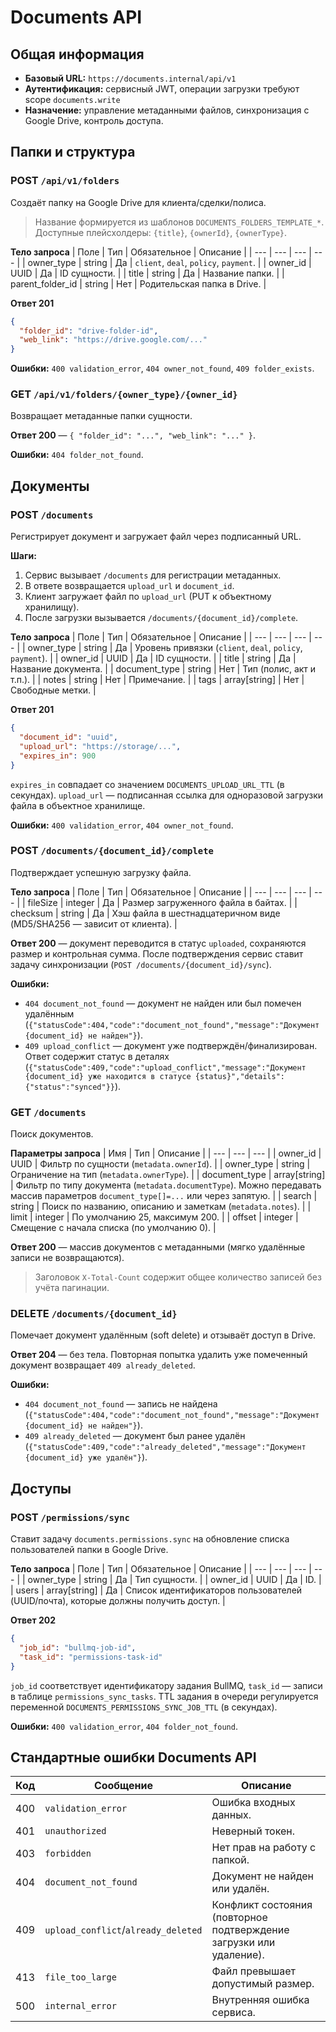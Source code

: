 # Documents API

## Общая информация
- **Базовый URL:** `https://documents.internal/api/v1`
- **Аутентификация:** сервисный JWT, операции загрузки требуют scope `documents.write`
- **Назначение:** управление метаданными файлов, синхронизация с Google Drive, контроль доступа.

## Папки и структура

### POST `/api/v1/folders`
Создаёт папку на Google Drive для клиента/сделки/полиса.

> Название формируется из шаблонов `DOCUMENTS_FOLDERS_TEMPLATE_*`. Доступные плейсхолдеры: `{title}`, `{ownerId}`, `{ownerType}`.

**Тело запроса**
| Поле | Тип | Обязательное | Описание |
| --- | --- | --- | --- |
| owner_type | string | Да | `client`, `deal`, `policy`, `payment`. |
| owner_id | UUID | Да | ID сущности. |
| title | string | Да | Название папки. |
| parent_folder_id | string | Нет | Родительская папка в Drive. |

**Ответ 201**
```json
{
  "folder_id": "drive-folder-id",
  "web_link": "https://drive.google.com/..."
}
```

**Ошибки:** `400 validation_error`, `404 owner_not_found`, `409 folder_exists`.

### GET `/api/v1/folders/{owner_type}/{owner_id}`
Возвращает метаданные папки сущности.

**Ответ 200** — `{ "folder_id": "...", "web_link": "..." }`.

**Ошибки:** `404 folder_not_found`.

## Документы

### POST `/documents`
Регистрирует документ и загружает файл через подписанный URL.

**Шаги:**
1. Сервис вызывает `/documents` для регистрации метаданных.
2. В ответе возвращается `upload_url` и `document_id`.
3. Клиент загружает файл по `upload_url` (PUT к объектному хранилищу).
4. После загрузки вызывается `/documents/{document_id}/complete`.

**Тело запроса**
| Поле | Тип | Обязательное | Описание |
| --- | --- | --- | --- |
| owner_type | string | Да | Уровень привязки (`client`, `deal`, `policy`, `payment`). |
| owner_id | UUID | Да | ID сущности. |
| title | string | Да | Название документа. |
| document_type | string | Нет | Тип (полис, акт и т.п.). |
| notes | string | Нет | Примечание. |
| tags | array[string] | Нет | Свободные метки. |

**Ответ 201**
```json
{
  "document_id": "uuid",
  "upload_url": "https://storage/...",
  "expires_in": 900
}
```

`expires_in` совпадает со значением `DOCUMENTS_UPLOAD_URL_TTL` (в секундах). `upload_url` — подписанная ссылка для одноразовой загрузки файла в объектное хранилище.

**Ошибки:** `400 validation_error`, `404 owner_not_found`.

### POST `/documents/{document_id}/complete`
Подтверждает успешную загрузку файла.

**Тело запроса**
| Поле | Тип | Обязательное | Описание |
| --- | --- | --- | --- |
| fileSize | integer | Да | Размер загруженного файла в байтах. |
| checksum | string | Да | Хэш файла в шестнадцатеричном виде (MD5/SHA256 — зависит от клиента). |

**Ответ 200** — документ переводится в статус `uploaded`, сохраняются размер и контрольная сумма. После подтверждения сервис ставит задачу синхронизации (`POST /documents/{document_id}/sync`).

**Ошибки:**
- `404 document_not_found` — документ не найден или был помечен удалённым (`{"statusCode":404,"code":"document_not_found","message":"Документ {document_id} не найден"}`).
- `409 upload_conflict` — документ уже подтверждён/финализирован. Ответ содержит статус в деталях (`{"statusCode":409,"code":"upload_conflict","message":"Документ {document_id} уже находится в статусе {status}","details":{"status":"synced"}}`).

### GET `/documents`
Поиск документов.

**Параметры запроса**
| Имя | Тип | Описание |
| --- | --- | --- |
| owner_id | UUID | Фильтр по сущности (`metadata.ownerId`). |
| owner_type | string | Ограничение на тип (`metadata.ownerType`). |
| document_type | array[string] | Фильтр по типу документа (`metadata.documentType`). Можно передавать массив параметров `document_type[]=...` или через запятую. |
| search | string | Поиск по названию, описанию и заметкам (`metadata.notes`). |
| limit | integer | По умолчанию 25, максимум 200. |
| offset | integer | Смещение с начала списка (по умолчанию 0). |

**Ответ 200** — массив документов с метаданными (мягко удалённые записи не возвращаются).

> Заголовок `X-Total-Count` содержит общее количество записей без учёта пагинации.

### DELETE `/documents/{document_id}`
Помечает документ удалённым (soft delete) и отзываёт доступ в Drive.

**Ответ 204** — без тела. Повторная попытка удалить уже помеченный документ возвращает `409 already_deleted`.

**Ошибки:**
- `404 document_not_found` — запись не найдена (`{"statusCode":404,"code":"document_not_found","message":"Документ {document_id} не найден"}`).
- `409 already_deleted` — документ был ранее удалён (`{"statusCode":409,"code":"already_deleted","message":"Документ {document_id} уже удалён"}`).

## Доступы

### POST `/permissions/sync`
Ставит задачу `documents.permissions.sync` на обновление списка пользователей папки в Google Drive.

**Тело запроса**
| Поле | Тип | Обязательное | Описание |
| --- | --- | --- | --- |
| owner_type | string | Да | Тип сущности. |
| owner_id | UUID | Да | ID. |
| users | array[string] | Да | Список идентификаторов пользователей (UUID/почта), которые должны получить доступ. |

**Ответ 202**
```json
{
  "job_id": "bullmq-job-id",
  "task_id": "permissions-task-id"
}
```

`job_id` соответствует идентификатору задания BullMQ, `task_id` — записи в таблице `permissions_sync_tasks`. TTL задания в очереди
регулируется переменной `DOCUMENTS_PERMISSIONS_SYNC_JOB_TTL` (в секундах).

**Ошибки:** `400 validation_error`, `404 folder_not_found`.

## Стандартные ошибки Documents API

| Код | Сообщение | Описание |
| --- | --- | --- |
| 400 | `validation_error` | Ошибка входных данных. |
| 401 | `unauthorized` | Неверный токен. |
| 403 | `forbidden` | Нет прав на работу с папкой. |
| 404 | `document_not_found` | Документ не найден или удалён. |
| 409 | `upload_conflict`/`already_deleted` | Конфликт состояния (повторное подтверждение загрузки или удаление). |
| 413 | `file_too_large` | Файл превышает допустимый размер. |
| 500 | `internal_error` | Внутренняя ошибка сервиса. |
